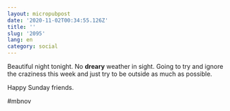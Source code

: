 ```yaml
---
layout: micropubpost
date: '2020-11-02T00:34:55.126Z'
title: ''
slug: '2095'
lang: en
category: social
---
```

Beautiful night tonight. No **dreary** weather in sight. Going to try and ignore the craziness this week and just try to be outside as much as possible. 

Happy Sunday friends. 

#mbnov
